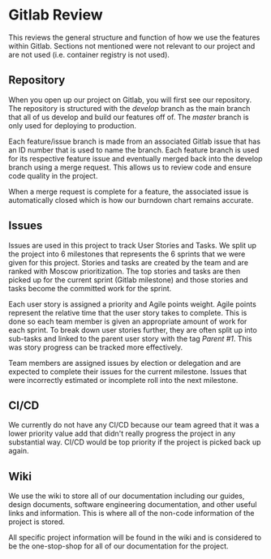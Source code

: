 # Gitlab Review

This reviews the general structure and function of how we use the features within Gitlab. Sections not mentioned were not relevant to our project and are not used (i.e. container registry is not used).

## Repository

When you open up our project on Gitlab, you will first see our repository. The repository is structured with the *develop* branch as the main branch that all of us develop and build our features off of. The *master* branch is only used for deploying to production.

Each feature/issue branch is made from an associated Gitlab issue that has an ID number that is used to name the branch. Each feature branch is used for its respective feature issue and eventually merged back into the develop branch using a merge request. This allows us to review code and ensure code quality in the project.

When a merge request is complete for a feature, the associated issue is automatically closed which is how our burndown chart remains accurate.

## Issues

Issues are used in this project to track User Stories and Tasks. We split up the project into 6 milestones that represents the 6 sprints that we were given for this project. Stories and tasks are created by the team and are ranked with Moscow prioritization. The top stories and tasks are then picked up for the current sprint (Gitlab milestone) and those stories and tasks become the committed work for the sprint.

Each user story is assigned a priority and Agile points weight. Agile points represent the relative time that the user story takes to complete. This is done so each team member is given an appropriate amount of work for each sprint. To break down user stories further, they are often split up into sub-tasks and linked to the parent user story with the tag *Parent #1*. This was story progress can be tracked more effectively.

Team members are assigned issues by election or delegation and are expected to complete their issues for the current milestone. Issues that were incorrectly estimated or incomplete roll into the next milestone.

## CI/CD

We currently do not have any CI/CD because our team agreed that it was a lower priority value add that didn't really progress the project in any substantial way. CI/CD would be top priority if the project is picked back up again.

## Wiki

We use the wiki to store all of our documentation including our guides, design documents, software engineering documentation, and other useful links and information. This is where all of the non-code information of the project is stored.

All specific project information will be found in the wiki and is considered to be the one-stop-shop for all of our documentation for the project.

